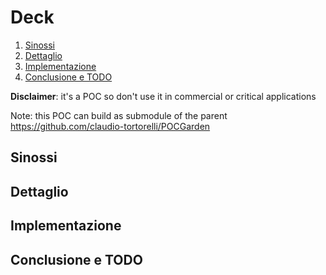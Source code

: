 # Deck

1. [Sinossi](#Sinossi)
2. [Dettaglio](#Dettaglio)
3. [Implementazione](#Implementazione)
4. [Conclusione e TODO](#Conclusione)

<b>Disclaimer</b>: it's a POC so don't use it in commercial or critical applications

Note: this POC can build as submodule of the parent https://github.com/claudio-tortorelli/POCGarden

## Sinossi <a name="Sinossi"></a>

## Dettaglio <a name="Dettaglio"></a>

## Implementazione <a name="Implementazione"></a>

## Conclusione e TODO <a name="Conclusione"></a>

